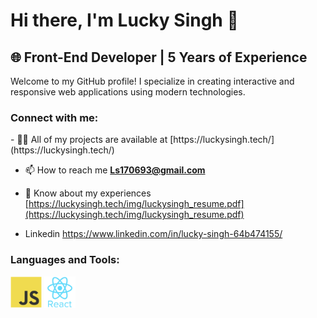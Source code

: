 <h1>Hi there, I'm Lucky Singh 👋</h1>
<h2>🌐 Front-End Developer | 5 Years of Experience</h2>
<p>Welcome to my GitHub profile! I specialize in creating interactive and responsive web applications using modern technologies.</p>

<h3 align="left">Connect with me:</h3>
- 👨‍💻 All of my projects are available at [https://luckysingh.tech/](https://luckysingh.tech/)

- 📫 How to reach me **Ls170693@gmail.com**

- 📄 Know about my experiences [https://luckysingh.tech/img/luckysingh_resume.pdf](https://luckysingh.tech/img/luckysingh_resume.pdf)

- Linkedin https://www.linkedin.com/in/lucky-singh-64b474155/

<h3 align="left">Languages and Tools:</h3>
<img src="https://raw.githubusercontent.com/devicons/devicon/master/icons/javascript/javascript-original.svg" alt="javascript" width="50" height="50"/> 
<img src="https://raw.githubusercontent.com/devicons/devicon/master/icons/react/react-original-wordmark.svg" alt="react" width="50" height="50 /> 
<img src="https://raw.githubusercontent.com/devicons/devicon/master/icons/gulp/gulp-plain.svg" alt="gulp" width="50" height="50/>
<img src="https://www.vectorlogo.zone/logos/git-scm/git-scm-icon.svg" alt="git" width="50" height="50 /> 
 <img src="https://raw.githubusercontent.com/devicons/devicon/master/icons/sass/sass-original.svg" alt="sass" width="50" height="50 /> 
 <img src="https://raw.githubusercontent.com/devicons/devicon/master/icons/bootstrap/bootstrap-plain-wordmark.svg" alt="bootstrap" width="50" height="50 /> 
<img src="https://www.vectorlogo.zone/logos/tailwindcss/tailwindcss-icon.svg" alt="tailwind" width="50" height="50 /> 
<img src="https://raw.githubusercontent.com/devicons/devicon/master/icons/css3/css3-original-wordmark.svg" alt="css3" width="50" height="50 /> 
<img src="https://raw.githubusercontent.com/devicons/devicon/master/icons/html5/html5-original-wordmark.svg" alt="html5" width="50" height="50 /> 

<p><img align="left" src="https://github-readme-stats.vercel.app/api/top-langs?username=devluck02&show_icons=true&locale=en&layout=compact" alt="devluck02" /></p>
